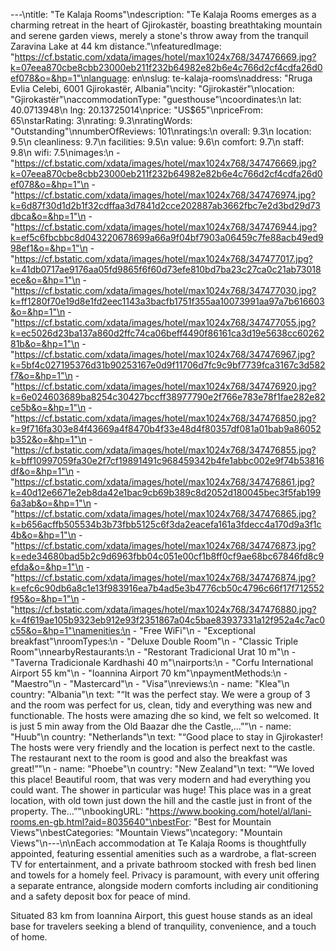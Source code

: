 ---\ntitle: "Te Kalaja Rooms"\ndescription: "Te Kalaja Rooms emerges as a charming retreat in the heart of Gjirokastër, boasting breathtaking mountain and serene garden views, merely a stone's throw away from the tranquil Zaravina Lake at 44 km distance."\nfeaturedImage: "https://cf.bstatic.com/xdata/images/hotel/max1024x768/347476669.jpg?k=07eea870cbe8cbb23000eb211f232b64982e82b6e4c766d2cf4cdfa26d0ef078&o=&hp=1"\nlanguage: en\nslug: te-kalaja-rooms\naddress: "Rruga Evlia Celebi, 6001 Gjirokastër, Albania"\ncity: "Gjirokastër"\nlocation: "Gjirokastër"\naccommodationType: "guesthouse"\ncoordinates:\n  lat: 40.0713948\n  lng: 20.13725014\nprice: "US$65"\npriceFrom: 65\nstarRating: 3\nrating: 9.3\nratingWords: "Outstanding"\nnumberOfReviews: 101\nratings:\n  overall: 9.3\n  location: 9.5\n  cleanliness: 9.7\n  facilities: 9.5\n  value: 9.6\n  comfort: 9.7\n  staff: 9.8\n  wifi: 7.5\nimages:\n  - "https://cf.bstatic.com/xdata/images/hotel/max1024x768/347476669.jpg?k=07eea870cbe8cbb23000eb211f232b64982e82b6e4c766d2cf4cdfa26d0ef078&o=&hp=1"\n  - "https://cf.bstatic.com/xdata/images/hotel/max1024x768/347476974.jpg?k=6d87f30d1d2b1f32cdffaa3d7841d2cce202887ab3662fbc7e2d3bd29d73dbca&o=&hp=1"\n  - "https://cf.bstatic.com/xdata/images/hotel/max1024x768/347476944.jpg?k=ef5c6fbcbbc8d043220678699a66a9f04bf7903a06459c7fe88acb49ed998ef1&o=&hp=1"\n  - "https://cf.bstatic.com/xdata/images/hotel/max1024x768/347477017.jpg?k=41db0717ae9176aa05fd9865f6f60d73efe810bd7ba23c27ca0c21ab73018ece&o=&hp=1"\n  - "https://cf.bstatic.com/xdata/images/hotel/max1024x768/347477030.jpg?k=ff1280f70e19d8e1fd2eec1143a3bacfb1751f355aa10073991aa97a7b616603&o=&hp=1"\n  - "https://cf.bstatic.com/xdata/images/hotel/max1024x768/347477055.jpg?k=ec5026d23ba137a860d2ffc74ca06beff4490f86161ca3d19e5638cc6026281b&o=&hp=1"\n  - "https://cf.bstatic.com/xdata/images/hotel/max1024x768/347476967.jpg?k=5bf4c027195376d31b90253167e0d9f11706d7fc9c9bf7739fca3167c3d582f7&o=&hp=1"\n  - "https://cf.bstatic.com/xdata/images/hotel/max1024x768/347476920.jpg?k=6e024603689ba8254c30427bccff38977790e2f766e783e78f1fae282e82ce5b&o=&hp=1"\n  - "https://cf.bstatic.com/xdata/images/hotel/max1024x768/347476850.jpg?k=9f716fa303e84f43669a4f8470b4f33e48d4f80357df081a01bab9a86052b352&o=&hp=1"\n  - "https://cf.bstatic.com/xdata/images/hotel/max1024x768/347476855.jpg?k=bff10997059fa30e2f7cf19891491c968459342b4fe1abbc002e9f74b53816df&o=&hp=1"\n  - "https://cf.bstatic.com/xdata/images/hotel/max1024x768/347476861.jpg?k=40d12e6671e2eb8da42e1bac9cb69b389c8d2052d180045bec3f5fab1996a3ab&o=&hp=1"\n  - "https://cf.bstatic.com/xdata/images/hotel/max1024x768/347476865.jpg?k=b656acffb505534b3b73fbb5125c6f3da2eacefa161a3fdecc4a170d9a3f1c4b&o=&hp=1"\n  - "https://cf.bstatic.com/xdata/images/hotel/max1024x768/347476873.jpg?k=ede34680bad5b2c9d6963fbb04c051e00cf1b8ff0cf9ae68bc67846fd8c9efda&o=&hp=1"\n  - "https://cf.bstatic.com/xdata/images/hotel/max1024x768/347476874.jpg?k=efc6c90db6a8c1e13f983916ea7b4ad5e3b4776cb50c4796c66f17f712552f95&o=&hp=1"\n  - "https://cf.bstatic.com/xdata/images/hotel/max1024x768/347476880.jpg?k=4f619ae105b9323eb912e93f2351867a04c5bae83937331a12f952a4c7ac0c55&o=&hp=1"\namenities:\n  - "Free WiFi"\n  - "Exceptional breakfast"\nroomTypes:\n  - "Deluxe Double Room"\n  - "Classic Triple Room"\nnearbyRestaurants:\n  - "Restorant Tradicional Urat 10 m"\n  - "Taverna Tradicionale Kardhashi 40 m"\nairports:\n  - "Corfu International Airport 55 km"\n  - "Ioannina Airport 70 km"\npaymentMethods:\n  - "Maestro"\n  - "Mastercard"\n  - "Visa"\nreviews:\n  - name: "Klea"\n    country: "Albania"\n    text: "“It was the perfect stay. We were a group of 3 and the room was perfect for us, clean, tidy and everything was new and functionable. The hosts were amazing dhe so kind, we felt so welcomed. It is just 5 min away from the Old Baazar dhe the Castle,...”"\n  - name: "Huub"\n    country: "Netherlands"\n    text: "“Good place to stay in Gjirokaster! The hosts were very friendly and the location is perfect next to the castle. The restaurant next to the room is good and also the breakfast was great!”"\n  - name: "Phoebe"\n    country: "New Zealand"\n    text: "“We loved this place! Beautiful room, that was very modern and had everything you could want. The shower in particular was huge! This place was in a great location, with old town just down the hill and the castle just in front of the property. The...”"\nbookingURL: "https://www.booking.com/hotel/al/lani-rooms.en-gb.html?aid=8035640"\nbestFor: "Best for Mountain Views"\nbestCategories: "Mountain Views"\ncategory: "Mountain Views"\n---\n\nEach accommodation at Te Kalaja Rooms is thoughtfully appointed, featuring essential amenities such as a wardrobe, a flat-screen TV for entertainment, and a private bathroom stocked with fresh bed linen and towels for a homely feel. Privacy is paramount, with every unit offering a separate entrance, alongside modern comforts including air conditioning and a safety deposit box for peace of mind.

Situated 83 km from Ioannina Airport, this guest house stands as an ideal base for travelers seeking a blend of tranquility, convenience, and a touch of home.